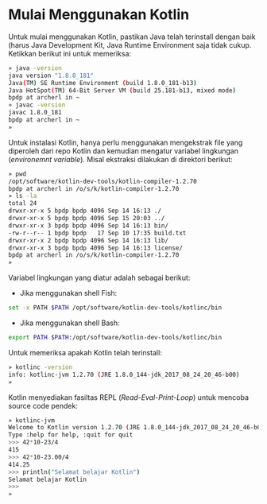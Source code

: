 # Mulai Menggunakan Kotlin

Untuk mulai menggunakan Kotlin, pastikan Java telah terinstall dengan baik (harus Java Development Kit, Java Runtime Environment saja tidak cukup. Ketikkan berikut ini untuk memeriksa:

```bash
» java -version
java version "1.8.0_181"
Java(TM) SE Runtime Environment (build 1.8.0_181-b13)
Java HotSpot(TM) 64-Bit Server VM (build 25.181-b13, mixed mode)
bpdp at archerl in ~
» javac -version
javac 1.8.0_181
bpdp at archerl in ~
»
```

Untuk instalasi Kotlin, hanya perlu menggunakan mengekstrak file yang diperoleh dari repo Kotlin dan kemudian mengatur variabel lingkungan (*environemnt variable*). Misal ekstraksi dilakukan di direktori berikut:

```bash
» pwd
/opt/software/kotlin-dev-tools/kotlin-compiler-1.2.70
bpdp at archerl in /o/s/k/kotlin-compiler-1.2.70
» ls -la
total 24
drwxr-xr-x 5 bpdp bpdp 4096 Sep 14 16:13 ./
drwxr-xr-x 5 bpdp bpdp 4096 Sep 15 20:03 ../
drwxr-xr-x 3 bpdp bpdp 4096 Sep 14 16:13 bin/
-rw-r--r-- 1 bpdp bpdp   17 Sep 10 17:35 build.txt
drwxr-xr-x 2 bpdp bpdp 4096 Sep 14 16:13 lib/
drwxr-xr-x 3 bpdp bpdp 4096 Sep 14 16:13 license/
bpdp at archerl in /o/s/k/kotlin-compiler-1.2.70
»
```

Variabel lingkungan yang diatur adalah sebagai berikut:

* Jika menggunakan shell Fish:

```bash
set -x PATH $PATH /opt/software/kotlin-dev-tools/kotlinc/bin
```

* Jika menggunakan shell Bash:

```bash
export PATH $PATH:/opt/software/kotlin-dev-tools/kotlinc/bin
```

Untuk memeriksa apakah Kotlin telah terinstall:

```bash
» kotlinc -version
info: kotlinc-jvm 1.2.70 (JRE 1.8.0_144-jdk_2017_08_24_20_46-b00)
» 
```

Kotlin menyediakan fasiltas REPL (*Read-Eval-Print-Loop*) untuk mencoba source code pendek:

```bash
» kotlinc-jvm
Welcome to Kotlin version 1.2.70 (JRE 1.8.0_144-jdk_2017_08_24_20_46-b00)
Type :help for help, :quit for quit
>>> 42*10-23/4
415
>>> 42*10-23.00/4
414.25
>>> println("Selamat belajar Kotlin")
Selamat belajar Kotlin
>>> 
»
```
